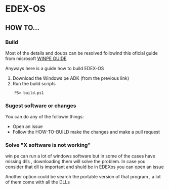 # EDEX-OS

## HOW TO...

### Build

Most of the details and doubs can be resolved followind this
oficial guide from microsoft 
[WINPE GUIDE](https://docs.microsoft.com/en-us/windows-hardware/get-started/adk-install)

Anyways here is a guide how to build EDEX-OS

1. Download the Windows pe ADK (from the previous link)
2. Run the build scripts
```
    PS> build.ps1
```



### Sugest software or changes

You can do any of the followin things:
- Open an issue 
- Follow the HOW-TO-BUILD make the changes and make a pull request

### Solve "X software is not working"

win pe can run a lot of windows software but in some of the cases have missing dlls , downloading them will solve the problem.
In case you consider that dll is important and shuld be in EDEXos you can open an issue

Another option could be search the portable version of that program , a lot of them come with all the DLLs 



